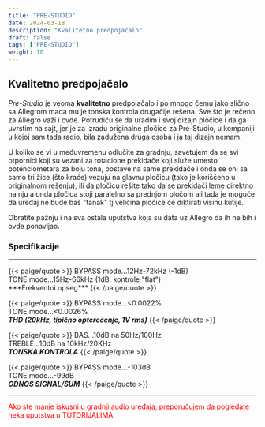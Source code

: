 ```yaml
---
title: "PRE-STUDIO"
date: 2024-03-18
description: "Kvalitetno predpojačalo"
draft: false
tags: ["PRE-STUDIO"]
weight: 10
---
```

## Kvalitetno predpojačalo

*Pre-Studio* je veoma **kvalitetno** predpojačalo i po mnogo čemu jako slično sa Allegrom mada mu je tonska kontrola drugačije rešena. Sve što je rečeno za Allegro važi i ovde. Potrudiču se da uradim i svoj dizajn pločice i da ga uvrstim na sajt, jer je za izradu originalne pločice za Pre-Studio, u kompaniji u kojoj sam tada radio, bila zadužena druga osoba i ja taj dizajn nemam.

U koliko se vi u međuvremenu odlučite za gradnju, savetujem da se svi otpornici koji su vezani za rotacione prekidače koji služe umesto potenciometara za boju tona, postave na same prekidače i onda se oni sa samo tri žice (što kraće) vezuju na glavnu pločicu (tako je korišćeno u originalnom rešenju), ili da pločicu rešite tako da se prekidači leme direktno na nju a onda pločica stoji paralelno sa prednjom pločom ali tada je moguće da uređaj ne bude baš "tanak" tj veličina pločice će diktirati visinu kutije.

Obratite pažnju i na sva ostala uputstva koja su data uz Allegro da ih ne bih i ovde ponavljao.

### Specifikacije
<hr>
{{< paige/quote >}}
BYPASS mode...12Hz-72kHz (-1dB)<br>TONE mode...15Hz-66kHz (1dB; kontrole "flat")<br>***Frekventni opseg***
{{< /paige/quote >}}

{{< paige/quote >}}
BYPASS mode...<0.0022%<br>TONE mode...<0.0026%<br>***THD (20kHz, tipično opterećenje, 1V rms)***
{{< /paige/quote >}}

{{< paige/quote >}}
BAS...10dB na 50Hz/100Hz<br>TREBLE...10dB na 10kHz/20KHz<br>***TONSKA KONTROLA***
{{< /paige/quote >}}

{{< paige/quote >}}
BYPASS mode...-103dB<br>TONE mode...-99dB<br>***ODNOS SIGNAL/ŠUM***
{{< /paige/quote >}}
<hr>

<p style="color: red;" class="text-center">Ako ste manje iskusni u gradnji audio uređaja, preporučujem da pogledate neka uputstva u TUTORIJALIMA.</p>
